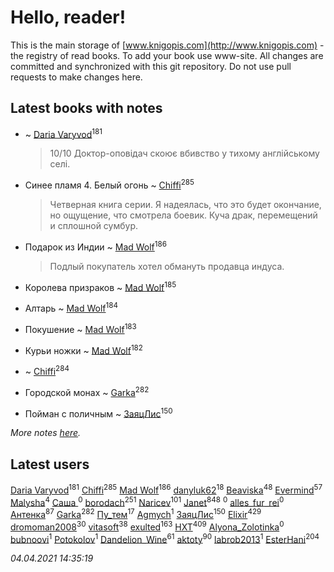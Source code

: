 # Hello, reader!
This is the main storage of [www.knigopis.com](http://www.knigopis.com) - the registry of read books.
To add your book use www-site. All changes are committed and synchronized with this git repository.
Do not use pull requests to make changes here.


## Latest books with notes
*  ~ [Daria Varyvod](users/829/829893410524253-facebook)<sup>181</sup>
    > 10/10 Доктор-оповідач скоює вбивство у тихому англійському селі.

* Синее пламя 4. Белый огонь ~ [Chiffi](users/105/105831994080785626680-google)<sup>285</sup>
    > Четверная книга серии. Я надеялась, что это будет окончание, но ощущение, что смотрела боевик. Куча драк, перемещений и сплошной сумбур.

* Подарок из Индии ~ [Mad Wolf](users/947/94738840-vkontakte)<sup>186</sup>
    > Подлый покупатель хотел обмануть продавца индуса.

* Королева призраков ~ [Mad Wolf](users/947/94738840-vkontakte)<sup>185</sup>

* Алтарь ~ [Mad Wolf](users/947/94738840-vkontakte)<sup>184</sup>

* Покушение ~ [Mad Wolf](users/947/94738840-vkontakte)<sup>183</sup>

* Курьи ножки ~ [Mad Wolf](users/947/94738840-vkontakte)<sup>182</sup>

*  ~ [Chiffi](users/105/105831994080785626680-google)<sup>284</sup>

* Городской монах ~ [Garka](users/115/115753719718250012620-google)<sup>282</sup>

* Пойман с поличным ~ [ЗаяцЛис](users/112/112388384595246311466-google)<sup>150</sup>


_More notes [here](latest_books_with_notes.md)._


## Latest users
[Daria Varyvod](users/829/829893410524253-facebook)<sup>181</sup> 
[Chiffi](users/105/105831994080785626680-google)<sup>285</sup> 
[Mad Wolf](users/947/94738840-vkontakte)<sup>186</sup> 
[danyluk62](users/374/374149854-vkontakte)<sup>18</sup> 
[Beaviska](users/102/10202544960024508-facebook)<sup>48</sup> 
[Evermind](users/302/302928912-vkontakte)<sup>57</sup> 
[Malysha](users/412/4129490930435358-facebook)<sup>4</sup> 
[Саша ](users/106/106329452642535622141-google)<sup>0</sup> 
[borodach](users/157/15706320-vkontakte)<sup>251</sup> 
[Naricev](users/107/107090515204537133928-google)<sup>101</sup> 
[Janet](users/108/108113656204404967440-google)<sup>848</sup> 
[](users/116/116248373007179178601-google)<sup>0</sup> 
[alles_fur_rei](users/213/213314465-vkontakte)<sup>0</sup> 
[Антенка](users/118/118158645037334943900-google)<sup>87</sup> 
[Garka](users/115/115753719718250012620-google)<sup>282</sup> 
[Пу_тем](users/344/3448154788585127-facebook)<sup>17</sup> 
[Agmych](users/174/174733033-vkontakte)<sup>1</sup> 
[ЗаяцЛис](users/112/112388384595246311466-google)<sup>150</sup> 
[Elixir](users/115/115826717712507836033-google)<sup>429</sup> 
[dromoman2008](users/444/44461886-yandex)<sup>30</sup> 
[vitasoft](users/474/47446642-vkontakte)<sup>38</sup> 
[exulted](users/100/100599204551896265722-google)<sup>163</sup> 
[HXT](users/100/100002563462782-facebook)<sup>409</sup> 
[Alyona_Zolotinka](users/103/103759789460787995323-google)<sup>0</sup> 
[bubnoovi](users/104/104855896250239351009-google)<sup>1</sup> 
[ Potokolov](users/108/108343313645150344223-google)<sup>1</sup> 
[Dandelion_Wine](users/586/58602788-vkontakte)<sup>61</sup> 
[aktoty](users/275/275766107-vkontakte)<sup>90</sup> 
[labrob2013](users/117/117887268417609457575-google)<sup>1</sup> 
[EsterHani](users/305/30558181-vkontakte)<sup>204</sup> 


_04.04.2021 14:35:19_
